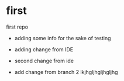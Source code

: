 # first
first repo
 - adding some info for the sake of testing

 
 - adding change from IDE

 - second change from ide

 - add change from branch 2 lkjhgljhgljhgljhg
